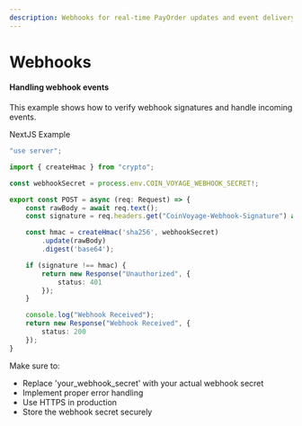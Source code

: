 ```yaml
---
description: Webhooks for real-time PayOrder updates and event delivery.
---
```


# Webhooks



#### Handling webhook events

This example shows how to verify webhook signatures and handle incoming events.

NextJS Example

```typescript
"use server";

import { createHmac } from "crypto";

const webhookSecret = process.env.COIN_VOYAGE_WEBHOOK_SECRET!;

export const POST = async (req: Request) => {
    const rawBody = await req.text();
    const signature = req.headers.get("CoinVoyage-Webhook-Signature") as string;

    const hmac = createHmac('sha256', webhookSecret)
        .update(rawBody)
        .digest('base64');

    if (signature !== hmac) {
        return new Response("Unauthorized", {
            status: 401
        });
    }

    console.log("Webhook Received");
    return new Response("Webhook Received", {
        status: 200
    });
}
```

Make sure to:

* Replace 'your\_webhook\_secret' with your actual webhook secret
* Implement proper error handling
* Use HTTPS in production
* Store the webhook secret securely
